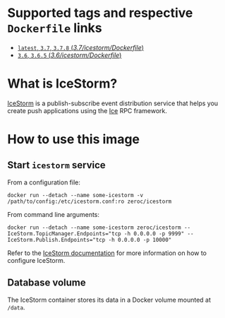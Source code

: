 # Supported tags and respective `Dockerfile` links

-   [`latest`, `3.7`, `3.7.8` (*3.7/icestorm/Dockerfile*)](https://github.com/zeroc-ice/ice-dockerfiles/blob/master/3.7/icestorm/Dockerfile)
-   [`3.6`, `3.6.5` (*3.6/icestorm/Dockerfile*)](https://github.com/zeroc-ice/ice-dockerfiles/blob/master/3.6/icestorm/Dockerfile)

# What is IceStorm?

[IceStorm](https://zeroc.com/products/ice/services/icestorm) is a publish-subscribe event distribution service that helps you create push applications using the [Ice](https://zeroc.com) RPC framework.

# How to use this image

## Start `icestorm` service

From a configuration file:

```shell
docker run --detach --name some-icestorm -v /path/to/config:/etc/icestorm.conf:ro zeroc/icestorm
```

From command line arguments:

```shell
docker run --detach --name some-icestorm zeroc/icestorm --IceStorm.TopicManager.Endpoints="tcp -h 0.0.0.0 -p 9999" --IceStorm.Publish.Endpoints="tcp -h 0.0.0.0 -p 10000"
```

Refer to the  [IceStorm documentation](https://doc.zeroc.com/display/Ice/IceStorm) for more information on how to configure IceStorm.

## Database volume

The IceStorm container stores its data in a Docker volume mounted at `/data`.
